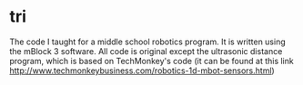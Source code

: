 # tri
The code I taught for a middle school robotics program. It is written using the mBlock 3 software. All code is original except the ultrasonic distance program, which is based on TechMonkey's code  (it can be found at this link http://www.techmonkeybusiness.com/robotics-1d-mbot-sensors.html)
